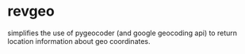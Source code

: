 revgeo
======

simplifies the use of pygeocoder (and google geocoding api) to return location information about geo coordinates. 
